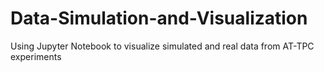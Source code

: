 # Data-Simulation-and-Visualization
Using Jupyter Notebook to visualize simulated and real data from AT-TPC experiments
